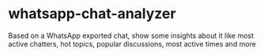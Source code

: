 # whatsapp-chat-analyzer
Based on a WhatsApp exported chat, show some insights about it like most active chatters, hot topics, popular discussions, most active times and more
